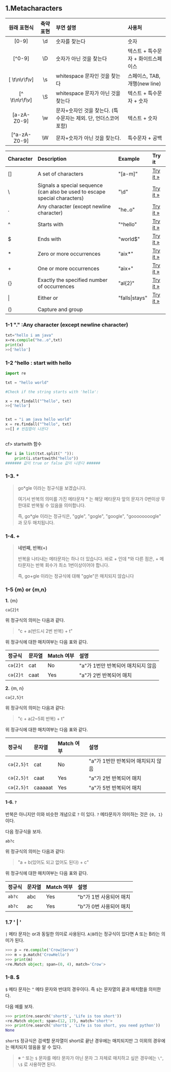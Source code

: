 ## 1.Metacharacters



|  원래 표현식   | 축약 표현 | 부연 설명                                                    | 사용처                             |
| :------------: | :-------: | :----------------------------------------------------------- | :--------------------------------- |
|     [0-9]      |    \d     | 숫자를 찾는다                                                | 숫자                               |
|     [^0-9]     |    \D     | 숫자가 아닌 것을 찾는다                                      | 텍스트 + 특수문자 + 화이트스페이스 |
| [ \t\n\r\f\v]  |    \s     | whitespace 문자인 것을 찾는다                                | 스페이스, TAB, 개행(new line)      |
| [^ \t\n\r\f\v] |    \S     | whitespace 문자가 아닌 것을 찾는다                           | 텍스트 + 특수문자 + 숫자           |
|  [a-zA-Z0-9]   |    \w     | 문자+숫자인 것을 찾는다. (특수문자는 제외. 단, 언더스코어 포함) | 텍스트 + 숫자                      |
|  [^a-zA-Z0-9]  |    \W     | 문자+숫자가 아닌 것을 찾는다.                                | 특수문자 + 공백                    |

| Character | Description                                                  | Example        | Try it                                                       |
| :-------- | :----------------------------------------------------------- | :------------- | :----------------------------------------------------------- |
| []        | A set of characters                                          | "[a-m]"        | [Try it »](https://www.w3schools.com/python/showpython.asp?filename=demo_regex_meta1) |
| \         | Signals a special sequence (can also be used to escape special characters) | "\d"           | [Try it »](https://www.w3schools.com/python/showpython.asp?filename=demo_regex_meta2) |
| .         | Any character (except newline character)                     | "he..o"        | [Try it »](https://www.w3schools.com/python/showpython.asp?filename=demo_regex_meta3) |
| ^         | Starts with                                                  | "^hello"       | [Try it »](https://www.w3schools.com/python/showpython.asp?filename=demo_regex_meta4) |
| $         | Ends with                                                    | "world$"       | [Try it »](https://www.w3schools.com/python/showpython.asp?filename=demo_regex_meta5) |
| *         | Zero or more occurrences                                     | "aix*"         | [Try it »](https://www.w3schools.com/python/showpython.asp?filename=demo_regex_meta6) |
| +         | One or more occurrences                                      | "aix+"         | [Try it »](https://www.w3schools.com/python/showpython.asp?filename=demo_regex_meta7) |
| {}        | Exactly the specified number of occurrences                  | "al{2}"        | [Try it »](https://www.w3schools.com/python/showpython.asp?filename=demo_regex_meta8) |
| \|        | Either or                                                    | "falls\|stays" | [Try it »](https://www.w3schools.com/python/showpython.asp?filename=demo_regex_meta9) |
| ()        | Capture and group                                            |                |                                                              |



### 1-1  "." :Any character (except newline character)

```python
txt="hello i am java"
x=re.compile("he..o",txt)
print(x)
>>['hello']
```



### 1-2  ^hello : start with hello

```python
import re

txt = "hello world"

#Check if the string starts with 'hello':

x = re.findall("^hello", txt)
>>['hello']


txt = "i am java hello world"
x = re.findall("^hello", txt)
>>[] # 빈집합이 나온다



```



cf> startwith 함수 

```python
for i in list(txt.split(" ")):
    print(i.startswith("hello"))
####### 값이 true or false 값이 나온다 ######
```

### 1-3. *

  

> go*gle 이라는 정규식을 보겠습니다.
>
> 여기서 반복의 의미를 가진 메타문자 * 는 해당 메타문자 앞의 문자가 0번이상 무한대로 반복될 수 있음을 의미합니다.
>
> 즉, go*gle 이라는 정규식은, "ggle", "gogle", "google", "goooooooogle" 과 모두 매치됩니다.

### 1-4. +

> **네번째, 반복(+)**
>
> 반복을 나타내는 메타문자는 하나 더 있습니다. 바로 + 인데 *와 다른 점은, + 메타문자는 반복 회수가 최소 1번이상이어야 합니다.
>
> 즉, go+gle 이라는 정규식에 대해 "ggle"은 매치되지 않습니다

 



### 1-5 {m} or {m,n}

**1.** {m}

```
ca{2}t
```

위 정규식의 의미는 다음과 같다.

> "c + a(반드시 2번 반복) + t"

위 정규식에 대한 매치여부는 다음 표와 같다.

| 정규식   | 문자열 | Match 여부 | 설명                               |
| :------- | :----- | :--------- | :--------------------------------- |
| `ca{2}t` | cat    | No         | "a"가 1번만 반복되어 매치되지 않음 |
| `ca{2}t` | caat   | Yes        | "a"가 2번 반복되어 매치            |

**2.** {m, n}

```
ca{2,5}t
```

위 정규식의 의미는 다음과 같다:

> "c + a(2~5회 반복) + t"

위 정규식에 대한 매치여부는 다음 표와 같다.

| 정규식     | 문자열  | Match 여부 | 설명                               |
| :--------- | :------ | :--------- | :--------------------------------- |
| `ca{2,5}t` | cat     | No         | "a"가 1번만 반복되어 매치되지 않음 |
| `ca{2,5}t` | caat    | Yes        | "a"가 2번 반복되어 매치            |
| `ca{2,5}t` | caaaaat | Yes        | "a"가 5번 반복되어 매치            |



#### 1-6. `?`

반복은 아니지만 이와 비슷한 개념으로 `?` 이 있다. `?` 메타문자가 의미하는 것은 `{0, 1}` 이다.

다음 정규식을 보자.

```
ab?c
```

위 정규식의 의미는 다음과 같다:

> "a + b(있어도 되고 없어도 된다) + c"

위 정규식에 대한 매치여부는 다음 표와 같다.

| 정규식 | 문자열 | Match 여부 | 설명                    |
| :----- | :----- | :--------- | :---------------------- |
| `ab?c` | abc    | Yes        | "b"가 1번 사용되어 매치 |
| `ab?c` | ac     | Yes        | "b"가 0번 사용되어 매치 |







### 1.7 ' | '

`|` 메타 문자는 or과 동일한 의미로 사용된다. `A|B`라는 정규식이 있다면 A 또는 B라는 의미가 된다.

```python
>>> p = re.compile('Crow|Servo')
>>> m = p.match('CrowHello')
>>> print(m)
<re.Match object; span=(0, 4), match='Crow'>
```





### 1-8. $

`$` 메타 문자는 `^` 메타 문자와 반대의 경우이다. 즉 `$`는 문자열의 끝과 매치함을 의미한다.

다음 예를 보자.

```python
>>> print(re.search('short$', 'Life is too short'))
<re.Match object; span=(12, 17), match='short'>
>>> print(re.search('short$', 'Life is too short, you need python'))
None
```



`short$` 정규식은 검색할 문자열이 short로 끝난 경우에는 매치되지만 그 이외의 경우에는 매치되지 않음을 알 수 있다.

> ※ `^` 또는 `$` 문자를 메타 문자가 아닌 문자 그 자체로 매치하고 싶은 경우에는 `\^`, `\$` 로 사용하면 된다.





